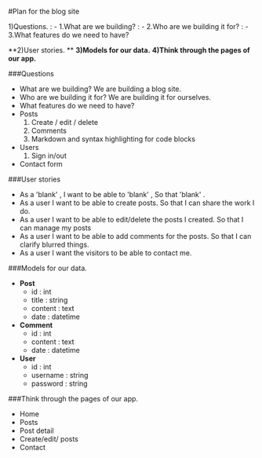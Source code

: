 
#Plan for the blog site

1)Questions.
:  - 1.What are we building?
:  - 2.Who are we building it for? 
:  - 3.What features do we need to have?

**2)User stories. **
**3)Models for our data.**
**4)Think through the pages of our app.**


###Questions 
- What are we building? We are building a blog site.
- Who are we building it for? We are building it for ourselves.
- What features do we need to have?
 - Posts 
   1) Create / edit / delete 
   2) Comments
   3) Markdown and syntax highlighting for code blocks   
 - Users
	 1) Sign in/out
 - Contact form
 
###User stories
-  As a 'blank' , I want to be able to 'blank' , So that 'blank' .
- As a user I want to be able to create posts. So that I can share the work I do. 
- As a user I want to be able to edit/delete the posts I created. So that I can manage my posts
- As a user I want to be able to add comments for the posts. So that I can clarify blurred things.
- As a user I want the visitors to be able to contact me.  

###Models for our data.
- **Post**
   - id : int 
   - title : string
   - content : text
   - date : datetime
- **Comment**
	- id : int
   - content : text
   - date : datetime 
- **User**
  - id : int
  - username : string
  - password : string 

###Think through the pages of our app.
- Home
- Posts
- Post detail
- Create/edit/ posts
- Contact 